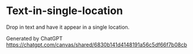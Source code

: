 # Text-in-single-location
Drop in text and have it appear in a single location.

Generated by ChatGPT 
https://chatgpt.com/canvas/shared/6830b141d4148191a56c5df66f7b08cb
